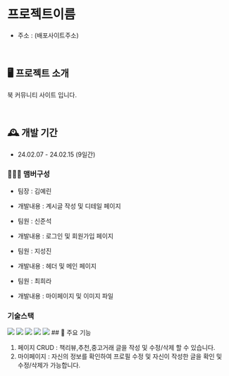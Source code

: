 # 프로젝트이름

- 주소 : (배포사이트주소)

<br/>

## 🖥️ 프로젝트 소개

북 커뮤니티 사이트 입니다.

<br/>

## 🕰️ 개발 기간

- 24.02.07 - 24.02.15 (9일간)

### 🧑‍🤝‍🧑 맴버구성

- 팀장 : 김예린

- 개발내용 : 계시글 작성 및 디테일 페이지

- 팀원 : 신준석

- 개발내용 : 로그인 및 회원가입 페이지

- 팀원 : 지성진

- 개발내용 : 헤더 및 메인 페이지

- 팀원 : 최희라

- 개발내용 : 마이페이지 및 이미지 파일

### 기술스택

<img src="https://img.shields.io/badge/node.js-339933?style=for-the-badge&logo=Node.js&logoColor=white">
<img src="https://img.shields.io/badge/github-181717?style=for-the-badge&logo=github&logoColor=white">
<img src="https://img.shields.io/badge/git-F05032?style=for-the-badge&logo=git&logoColor=white">
<img src="https://img.shields.io/badge/express-000000?style=for-the-badge&logo=express&logoColor=white">
<img src="https://img.shields.io/badge/react-61DAFB?style=for-the-badge&logo=react&logoColor=black">
## 📌 주요 기능

1. 페이지 CRUD : 책리뷰,추천,중고거래 글을 작성 및 수정/삭제 할 수 있습니다.
2. 마이페이지 : 자신의 정보를 확인하여 프로필 수정 및 자신이 작성한 글을 확인 및 수정/삭제가 가능합니다.
